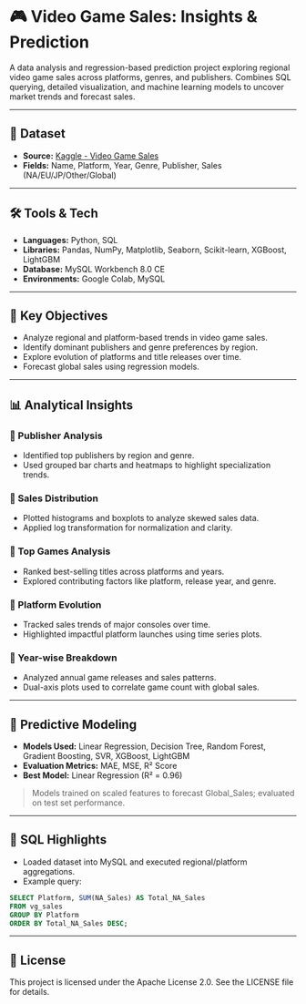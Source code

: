 # 🎮 Video Game Sales: Insights & Prediction

A data analysis and regression-based prediction project exploring regional video game sales across platforms, genres, and publishers. Combines SQL querying, detailed visualization, and machine learning models to uncover market trends and forecast sales.

---

## 📁 Dataset

- **Source:** [Kaggle - Video Game Sales](https://www.kaggle.com/datasets/gregorut/videogame-sales-with-ratings)
- **Fields:** Name, Platform, Year, Genre, Publisher, Sales (NA/EU/JP/Other/Global)

---

## 🛠️ Tools & Tech

- **Languages:** Python, SQL  
- **Libraries:** Pandas, NumPy, Matplotlib, Seaborn, Scikit-learn, XGBoost, LightGBM  
- **Database:** MySQL Workbench 8.0 CE  
- **Environments:** Google Colab, MySQL  

---

## 🧮 Key Objectives

- Analyze regional and platform-based trends in video game sales.  
- Identify dominant publishers and genre preferences by region.  
- Explore evolution of platforms and title releases over time.  
- Forecast global sales using regression models.  

---

## 📊 Analytical Insights

### 🔹 Publisher Analysis  
- Identified top publishers by region and genre.  
- Used grouped bar charts and heatmaps to highlight specialization trends.  

### 🔹 Sales Distribution  
- Plotted histograms and boxplots to analyze skewed sales data.  
- Applied log transformation for normalization and clarity.  

### 🔹 Top Games Analysis  
- Ranked best-selling titles across platforms and years.  
- Explored contributing factors like platform, release year, and genre.  

### 🔹 Platform Evolution  
- Tracked sales trends of major consoles over time.  
- Highlighted impactful platform launches using time series plots.  

### 🔹 Year-wise Breakdown  
- Analyzed annual game releases and sales patterns.  
- Dual-axis plots used to correlate game count with global sales.  

---

## 🤖 Predictive Modeling

- **Models Used:** Linear Regression, Decision Tree, Random Forest, Gradient Boosting, SVR, XGBoost, LightGBM  
- **Evaluation Metrics:** MAE, MSE, R² Score  
- **Best Model:** Linear Regression (R² = 0.96)

> Models trained on scaled features to forecast Global_Sales; evaluated on test set performance.

---

## 🧾 SQL Highlights

- Loaded dataset into MySQL and executed regional/platform aggregations.  
- Example query:
```sql
SELECT Platform, SUM(NA_Sales) AS Total_NA_Sales
FROM vg_sales
GROUP BY Platform
ORDER BY Total_NA_Sales DESC;
```
---

## 📄 License
This project is licensed under the Apache License 2.0. See the LICENSE file for details.
